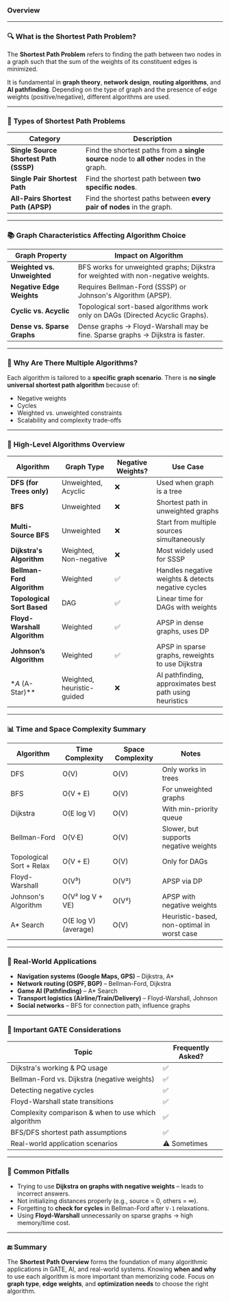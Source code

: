 

###  **Overview**

---

### 🔍 **What is the Shortest Path Problem?**

The **Shortest Path Problem** refers to finding the path between two nodes in a graph such that the sum of the weights of its constituent edges is minimized.

It is fundamental in **graph theory**, **network design**, **routing algorithms**, and **AI pathfinding**. Depending on the type of graph and the presence of edge weights (positive/negative), different algorithms are used.

---

### 📂 **Types of Shortest Path Problems**

| Category                               | Description                                                                                |
| -------------------------------------- | ------------------------------------------------------------------------------------------ |
| **Single Source Shortest Path (SSSP)** | Find the shortest paths from a **single source** node to **all other** nodes in the graph. |
| **Single Pair Shortest Path**          | Find the shortest path between **two specific nodes**.                                     |
| **All-Pairs Shortest Path (APSP)**     | Find the shortest paths between **every pair of nodes** in the graph.                      |

---

### 📚 **Graph Characteristics Affecting Algorithm Choice**

| Graph Property              | Impact on Algorithm                                                               |
| --------------------------- | --------------------------------------------------------------------------------- |
| **Weighted vs. Unweighted** | BFS works for unweighted graphs; Dijkstra for weighted with non-negative weights. |
| **Negative Edge Weights**   | Requires Bellman-Ford (SSSP) or Johnson's Algorithm (APSP).                       |
| **Cyclic vs. Acyclic**      | Topological sort-based algorithms work only on DAGs (Directed Acyclic Graphs).    |
| **Dense vs. Sparse Graphs** | Dense graphs → Floyd-Warshall may be fine. Sparse graphs → Dijkstra is faster.    |

---

### 🧠 **Why Are There Multiple Algorithms?**

Each algorithm is tailored to a **specific graph scenario**. There is **no single universal shortest path algorithm** because of:

* Negative weights
* Cycles
* Weighted vs. unweighted constraints
* Scalability and complexity trade-offs

---

### 🏁 **High-Level Algorithms Overview**

| Algorithm                    | Graph Type                 | Negative Weights? | Use Case                                                |
| ---------------------------- | -------------------------- | ----------------- | ------------------------------------------------------- |
| **DFS (for Trees only)**     | Unweighted, Acyclic        | ❌                 | Used when graph is a tree                               |
| **BFS**                      | Unweighted                 | ❌                 | Shortest path in unweighted graphs                      |
| **Multi-Source BFS**         | Unweighted                 | ❌                 | Start from multiple sources simultaneously              |
| **Dijkstra's Algorithm**     | Weighted, Non-negative     | ❌                 | Most widely used for SSSP                               |
| **Bellman-Ford Algorithm**   | Weighted                   | ✅                 | Handles negative weights & detects negative cycles      |
| **Topological Sort Based**   | DAG                        | ✅                 | Linear time for DAGs with weights                       |
| **Floyd-Warshall Algorithm** | Weighted                   | ✅                 | APSP in dense graphs, uses DP                           |
| **Johnson’s Algorithm**      | Weighted                   | ✅                 | APSP in sparse graphs, reweights to use Dijkstra        |
| **A* (A-Star)*\*             | Weighted, heuristic-guided | ❌                 | AI pathfinding, approximates best path using heuristics |

---

### 📊 **Time and Space Complexity Summary**

| Algorithm                | Time Complexity      | Space Complexity | Notes                                      |
| ------------------------ | -------------------- | ---------------- | ------------------------------------------ |
| DFS                      | O(V)                 | O(V)             | Only works in trees                        |
| BFS                      | O(V + E)             | O(V)             | For unweighted graphs                      |
| Dijkstra                 | O(E log V)           | O(V)             | With min-priority queue                    |
| Bellman-Ford             | O(V·E)               | O(V)             | Slower, but supports negative weights      |
| Topological Sort + Relax | O(V + E)             | O(V)             | Only for DAGs                              |
| Floyd-Warshall           | O(V³)                | O(V²)            | APSP via DP                                |
| Johnson's Algorithm      | O(V² log V + VE)     | O(V²)            | APSP with negative weights                 |
| A\* Search               | O(E log V) (average) | O(V)             | Heuristic-based, non-optimal in worst case |

---

### 💼 **Real-World Applications**

* **Navigation systems (Google Maps, GPS)** – Dijkstra, A\*
* **Network routing (OSPF, BGP)** – Bellman-Ford, Dijkstra
* **Game AI (Pathfinding)** – A\* Search
* **Transport logistics (Airline/Train/Delivery)** – Floyd-Warshall, Johnson
* **Social networks** – BFS for connection path, influence graphs

---

### 📌 **Important GATE Considerations**

| Topic                                               | Frequently Asked? |
| --------------------------------------------------- | ----------------- |
| Dijkstra's working & PQ usage                       | ✅                 |
| Bellman-Ford vs. Dijkstra (negative weights)        | ✅                 |
| Detecting negative cycles                           | ✅                 |
| Floyd-Warshall state transitions                    | ✅                 |
| Complexity comparison & when to use which algorithm | ✅                 |
| BFS/DFS shortest path assumptions                   | ✅                 |
| Real-world application scenarios                    | ⚠️ Sometimes      |

---

### 🧪 **Common Pitfalls**

* Trying to use **Dijkstra on graphs with negative weights** – leads to incorrect answers.
* Not initializing distances properly (e.g., source = 0, others = ∞).
* Forgetting to **check for cycles** in Bellman-Ford after `V-1` relaxations.
* Using **Floyd-Warshall** unnecessarily on sparse graphs → high memory/time cost.

---

### 🔚 Summary

The **Shortest Path Overview** forms the foundation of many algorithmic applications in GATE, AI, and real-world systems. Knowing **when and why** to use each algorithm is more important than memorizing code. Focus on **graph type**, **edge weights**, and **optimization needs** to choose the right algorithm.


